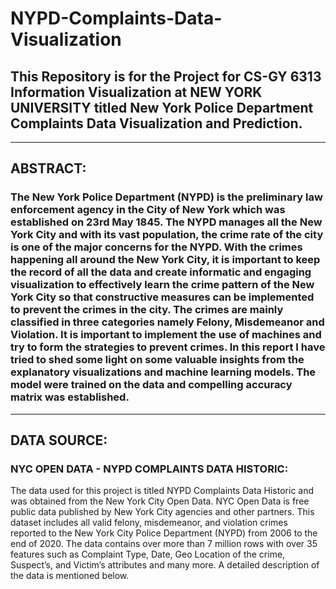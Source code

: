 # NYPD-Complaints-Data-Visualization
## This Repository is for the Project for CS-GY 6313 Information Visualization at NEW YORK UNIVERSITY titled New York Police Department Complaints Data Visualization and Prediction.

***
## ABSTRACT:
### The New York Police Department (NYPD) is the preliminary law enforcement agency in the City of New York which was established on 23rd May 1845. The NYPD manages all the New York City and with its vast population, the crime rate of the city is one of the major concerns for the NYPD. With the crimes happening all around the New York City, it is important to keep the record of all the data and create informatic and engaging visualization to effectively learn the crime pattern of the New York City so that constructive measures can be implemented to prevent the crimes in the city. The crimes are mainly classified in three categories namely Felony, Misdemeanor and Violation. It is important to implement the use of machines and try to form the strategies to prevent crimes. In this report I have tried to shed some light on some valuable insights from the explanatory visualizations and machine learning models. The model were trained on the data and compelling accuracy matrix was established. 

***
## DATA SOURCE:
### NYC OPEN DATA - NYPD COMPLAINTS DATA HISTORIC:
  The data used for this project is titled NYPD Complaints Data Historic and was obtained from the New York City Open Data. NYC Open Data is free public data published by New York City agencies and other partners. This dataset includes all valid felony, misdemeanor, and violation crimes reported to the New York City Police Department (NYPD) from 2006 to the end of 2020. 
  The data contains over more than 7 million rows with over 35 features such as Complaint Type, Date, Geo Location of the crime, Suspect’s, and Victim’s attributes and many more. A detailed description of the data is mentioned below.
